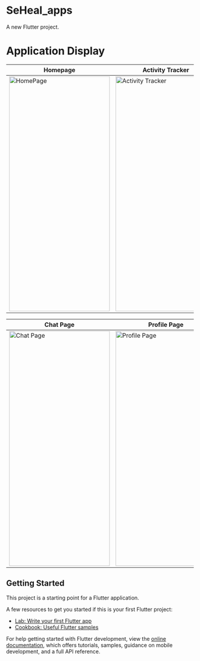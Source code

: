 # SeHeal_apps

A new Flutter project.

# Application Display
| Homepage | Activity Tracker |
|----------|-------------------|
| <img src="https://github.com/Fadhelikhsan/seheal_apps/assets/155938694/6c999c14-9f21-4878-8bda-29c1534593bb" alt="HomePage" width="270" height="630"> | <img src="https://github.com/Fadhelikhsan/seheal_apps/assets/155938694/07a34c96-886e-401e-9069-6445f6bb51a0" alt="Activity Tracker" width="270" height="630"> |

| Chat Page | Profile Page |
|-----------|--------------|
| <img src="https://github.com/Fadhelikhsan/seheal_apps/assets/155938694/84ce60b0-7521-4b5e-b62f-086f5c1e7647" alt="Chat Page" width="270" height="630"> | <img src="https://github.com/Fadhelikhsan/seheal_apps/assets/155938694/e3b2ab77-24a0-43b7-858d-32b1ef00a849" alt="Profile Page" width="270" height="630"> |


## Getting Started

This project is a starting point for a Flutter application.

A few resources to get you started if this is your first Flutter project:

- [Lab: Write your first Flutter app](https://docs.flutter.dev/get-started/codelab)
- [Cookbook: Useful Flutter samples](https://docs.flutter.dev/cookbook)

For help getting started with Flutter development, view the
[online documentation](https://docs.flutter.dev/), which offers tutorials,
samples, guidance on mobile development, and a full API reference.
